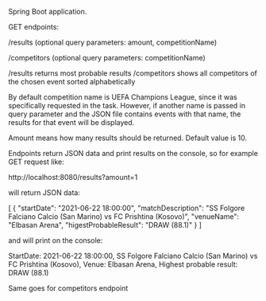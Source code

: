 Spring Boot application.

GET endpoints:

/results 
(optional query parameters: amount, competitionName)

/competitors 
(optional query parameters: competitionName)

/results returns most probable results
/competitors shows all competitors of the chosen event sorted alphabetically

By default competition name is UEFA Champions League, since it was specifically requested in the task.
However, if another name is passed in query parameter and the JSON file contains events with that name, the results for that event will be displayed.

Amount means how many results should be returned. Default value is 10.

Endpoints return JSON data and print results on the console, so for example GET request like:

http://localhost:8080/results?amount=1

will return JSON data:

[
    {
        "startDate": "2021-06-22 18:00:00",
        "matchDescription": "SS Folgore Falciano Calcio (San Marino) vs FC Prishtina (Kosovo)",
        "venueName": "Elbasan Arena",
        "higestProbableResult": "DRAW (88.1)"
    }
]

and will print on the console:

StartDate: 2021-06-22 18:00:00, 
SS Folgore Falciano Calcio (San Marino) vs FC Prishtina (Kosovo), 
Venue: Elbasan Arena, 
Highest probable result: DRAW (88.1)

Same goes for competitors endpoint
